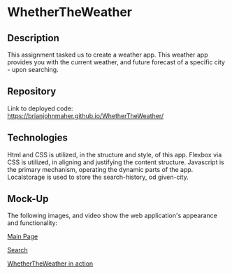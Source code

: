 # WhetherTheWeather

## Description

This assignment tasked us to create a weather app. 
This weather app provides you with the current weather, and future forecast of a specific city - upon searching.

## Repository

Link to deployed code:
https://brianjohnmaher.github.io/WhetherTheWeather/

## Technologies

 Html and CSS is utilized, in the structure and style, of this app. 
 Flexbox via CSS is utilized, in aligning and justifying the content structure.
 Javascript is the primary mechanism, operating the dynamic parts of the app.
 Localstorage is used to store the search-history, od given-city.

## Mock-Up

The following images, and video show the web application's appearance and functionality:

<a id="WhetherTheWeather Main" href="./assets/WhetherTheWeather_Main.jpeg">Main Page</a>

<a id="WhetherTheWeather Search" href="./assets/WhetherTheWeather_Search.jpeg">Search</a>

<a id="WhetherTheWeather Clip" href="./assets/WhetherTheWeather_Clip.mov">WhetherTheWeather in action</a>